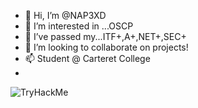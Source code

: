 - 👋 Hi, I’m @NAP3XD   
- 👀 I’m interested in ...OSCP
- 🌱 I’ve passed my...ITF+,A+,NET+,SEC+
- 💞️ I’m looking to collaborate on projects!
- 📫 Student @ Carteret College
-  
<img src="https://tryhackme-badges.s3.amazonaws.com/Dantehak5.png" alt="TryHackMe">

<!---
NAP3XD/NAP3XD is a ✨ special ✨ repository because its `README.md` (this file) appears on your GitHub profile.
You can click the Preview link to take a look at your changes.
--->
